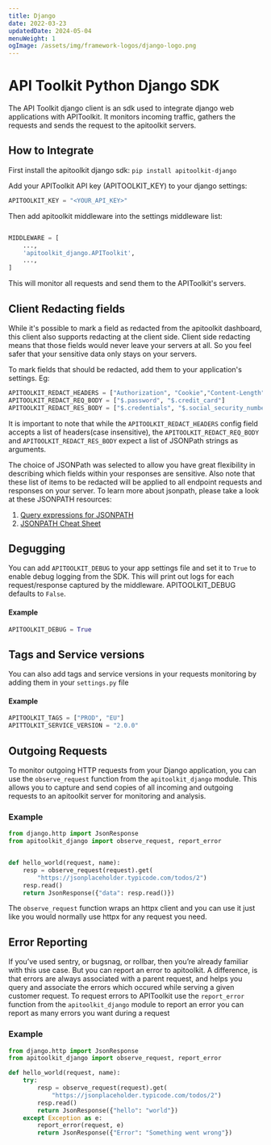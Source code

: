 ```yaml
---
title: Django
date: 2022-03-23
updatedDate: 2024-05-04
menuWeight: 1
ogImage: /assets/img/framework-logos/django-logo.png
---
```


# API Toolkit Python Django SDK

The API Toolkit django client is an sdk used to integrate django web applications with APIToolkit.
It monitors incoming traffic, gathers the requests and sends the request to the apitoolkit servers.

## How to Integrate

First install the apitoolkit django sdk:
`pip install apitoolkit-django`

Add your APIToolkit API key (APITOOLKIT_KEY) to your django settings:

```python
APITOOLKIT_KEY = "<YOUR_API_KEY>"
```

Then add apitoolkit middleware into the settings middleware list:

```python

MIDDLEWARE = [
    ...,
    'apitoolkit_django.APIToolkit',
    ...,
]

```

This will monitor all requests and send them to the APIToolkit's servers.

## Client Redacting fields

While it's possible to mark a field as redacted from the apitoolkit dashboard, this client also supports redacting at the client side.
Client side redacting means that those fields would never leave your servers at all. So you feel safer that your sensitive data only stays on your servers.

To mark fields that should be redacted, add them to your application's settings.
Eg:

```python
APITOOLKIT_REDACT_HEADERS = ["Authorization", "Cookie","Content-Length", "Content-Type"]
APITOOLKIT_REDACT_REQ_BODY = ["$.password", "$.credit_card"]
APITOOLKIT_REDACT_RES_BODY = ["$.credentials", "$.social_security_number"]
```

It is important to note that while the `APITOOLKIT_REDACT_HEADERS` config field accepts a list of headers(case insensitive),
the `APITOOLKIT_REDACT_REQ_BODY` and `APITOOLKIT_REDACT_RES_BODY` expect a list of JSONPath strings as arguments.

The choice of JSONPath was selected to allow you have great flexibility in describing which fields within your responses are sensitive.
Also note that these list of items to be redacted will be applied to all endpoint requests and responses on your server.
To learn more about jsonpath, please take a look at these JSONPATH resources:

1. [Query expressions for JSONPATH](https://ietf-wg-jsonpath.github.io/draft-ietf-jsonpath-base/draft-ietf-jsonpath-base.html)
2. [JSONPATH Cheat Sheet](https://lzone.de/cheat-sheet/JSONPath)

## Degugging

You can add `APITOOLKIT_DEBUG` to your app settings file and set it to `True` to enable debug logging from the SDK. This will print out logs for each request/response captured by the middleware. APITOOLKIT_DEBUG defaults to `False`.

#### Example

```python
APITOOLKIT_DEBUG = True
```

## Tags and Service versions

You can also add tags and service versions in your requests monitoring by adding them in your `settings.py` file

#### Example

```python
APITOOLKIT_TAGS = ["PROD", "EU"]
APITTOLKIT_SERVICE_VERSION = "2.0.0"
```

## Outgoing Requests

To monitor outgoing HTTP requests from your Django application, you can use the `observe_request` function from the `apitoolkit_django` module. This allows you to capture and send copies of all incoming and outgoing requests to an apitoolkit server for monitoring and analysis.

### Example

```python
from django.http import JsonResponse
from apitoolkit_django import observe_request, report_error


def hello_world(request, name):
    resp = observe_request(request).get(
        "https://jsonplaceholder.typicode.com/todos/2")
    resp.read()
    return JsonResponse({"data": resp.read()})
```

The `observe_request` function wraps an httpx client and you can use it just like you would normally use httpx for any request you need.

## Error Reporting

If you’ve used sentry, or bugsnag, or rollbar, then you’re already familiar with this use case.
But you can report an error to apitoolkit. A difference, is that errors are always associated with a parent request, and helps you query and associate the errors which occured while serving a given customer request. To request errors to APIToolkit use the `report_error` function from the `apitoolkit_django` module to report an error you can report as many errors you want during a request

### Example

```python
from django.http import JsonResponse
from apitoolkit_django import observe_request, report_error

def hello_world(request, name):
    try:
        resp = observe_request(request).get(
            "https://jsonplaceholder.typicode.com/todos/2")
        resp.read()
        return JsonResponse({"hello": "world"})
    except Exception as e:
        report_error(request, e)
        return JsonResponse({"Error": "Something went wrong"})
```

